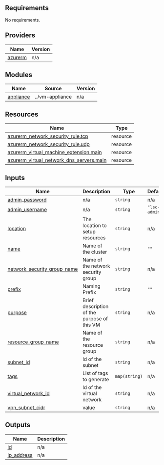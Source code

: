 <!-- BEGIN_TF_DOCS -->
## Requirements

No requirements.

## Providers

| Name | Version |
|------|---------|
| <a name="provider_azurerm"></a> [azurerm](#provider\_azurerm) | n/a |

## Modules

| Name | Source | Version |
|------|--------|---------|
| <a name="module_appliance"></a> [appliance](#module\_appliance) | ../vm-appliance | n/a |

## Resources

| Name | Type |
|------|------|
| [azurerm_network_security_rule.tcp](https://registry.terraform.io/providers/hashicorp/azurerm/latest/docs/resources/network_security_rule) | resource |
| [azurerm_network_security_rule.udp](https://registry.terraform.io/providers/hashicorp/azurerm/latest/docs/resources/network_security_rule) | resource |
| [azurerm_virtual_machine_extension.main](https://registry.terraform.io/providers/hashicorp/azurerm/latest/docs/resources/virtual_machine_extension) | resource |
| [azurerm_virtual_network_dns_servers.main](https://registry.terraform.io/providers/hashicorp/azurerm/latest/docs/resources/virtual_network_dns_servers) | resource |

## Inputs

| Name | Description | Type | Default | Required |
|------|-------------|------|---------|:--------:|
| <a name="input_admin_password"></a> [admin\_password](#input\_admin\_password) | n/a | `string` | n/a | yes |
| <a name="input_admin_username"></a> [admin\_username](#input\_admin\_username) | n/a | `string` | `"lsc-admin"` | no |
| <a name="input_location"></a> [location](#input\_location) | The location to setup resources | `string` | n/a | yes |
| <a name="input_name"></a> [name](#input\_name) | Name of the cluster | `string` | `""` | no |
| <a name="input_network_security_group_name"></a> [network\_security\_group\_name](#input\_network\_security\_group\_name) | Name of the network security group | `string` | n/a | yes |
| <a name="input_prefix"></a> [prefix](#input\_prefix) | Naming Prefix | `string` | `""` | no |
| <a name="input_purpose"></a> [purpose](#input\_purpose) | Brief description of the purpose of this VM | `string` | n/a | yes |
| <a name="input_resource_group_name"></a> [resource\_group\_name](#input\_resource\_group\_name) | Name of the resource group | `string` | n/a | yes |
| <a name="input_subnet_id"></a> [subnet\_id](#input\_subnet\_id) | Id of the subnet | `string` | n/a | yes |
| <a name="input_tags"></a> [tags](#input\_tags) | List of tags to generate | `map(string)` | n/a | yes |
| <a name="input_virtual_network_id"></a> [virtual\_network\_id](#input\_virtual\_network\_id) | Id of the virtual network | `string` | n/a | yes |
| <a name="input_vpn_subnet_cidr"></a> [vpn\_subnet\_cidr](#input\_vpn\_subnet\_cidr) | value | `string` | n/a | yes |

## Outputs

| Name | Description |
|------|-------------|
| <a name="output_id"></a> [id](#output\_id) | n/a |
| <a name="output_ip_address"></a> [ip\_address](#output\_ip\_address) | n/a |
<!-- END_TF_DOCS -->